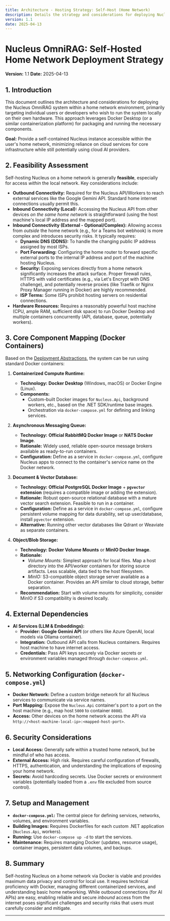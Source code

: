 ```yaml
---
title: Architecture - Hosting Strategy: Self-Host (Home Network)
description: Details the strategy and considerations for deploying Nucleus OmniRAG on a local home network using Docker.
version: 1.1
date: 2025-04-13
---
```


# Nucleus OmniRAG: Self-Hosted Home Network Deployment Strategy

**Version:** 1.1
**Date:** 2025-04-13

## 1. Introduction

This document outlines the architecture and considerations for deploying the Nucleus OmniRAG system within a home network environment, primarily targeting individual users or developers who wish to run the system locally on their own hardware. This approach leverages Docker Desktop (or a similar containerization platform) for packaging and running the necessary components.

**Goal:** Provide a self-contained Nucleus instance accessible within the user's home network, minimizing reliance on cloud services for core infrastructure while still potentially using cloud AI providers.

## 2. Feasibility Assessment

Self-hosting Nucleus on a home network is generally **feasible**, especially for access *within* the local network. Key considerations include:

*   **Outbound Connectivity:** Required for the Nucleus API/Workers to reach external services like the Google Gemini API. Standard home internet connections usually permit this.
*   **Inbound Connectivity (Local):** Accessing the Nucleus API from other devices *on the same home network* is straightforward (using the host machine's local IP address and the mapped port).
*   **Inbound Connectivity (External - Optional/Complex):** Allowing access from *outside* the home network (e.g., for a Teams bot webhook) is more complex and introduces security risks. It typically requires:
    *   **Dynamic DNS (DDNS):** To handle the changing public IP address assigned by most ISPs.
    *   **Port Forwarding:** Configuring the home router to forward specific external ports to the internal IP address and port of the machine hosting Nucleus.
    *   **Security:** Exposing services directly from a home network significantly increases the attack surface. Proper firewall rules, HTTPS with valid certificates (e.g., via Let's Encrypt with DNS challenge), and potentially reverse proxies (like Traefik or Nginx Proxy Manager running in Docker) are highly recommended.
    *   **ISP Terms:** Some ISPs prohibit hosting servers on residential connections.
*   **Hardware Resources:** Requires a reasonably powerful host machine (CPU, ample RAM, sufficient disk space) to run Docker Desktop and multiple containers concurrently (API, database, queue, potentially workers).

## 3. Core Component Mapping (Docker Containers)

Based on the [Deployment Abstractions](./ARCHITECTURE_DEPLOYMENT_ABSTRACTIONS.md), the system can be run using standard Docker containers:

1.  **Containerized Compute Runtime:**
    *   **Technology:** **Docker Desktop** (Windows, macOS) or Docker Engine (Linux).
    *   **Components:**
        *   Custom-built Docker images for `Nucleus.Api`, background workers, etc., based on the .NET SDK/runtime base images.
        *   Orchestration via `docker-compose.yml` for defining and linking services.

2.  **Asynchronous Messaging Queue:**
    *   **Technology:** **Official RabbitMQ Docker Image** or **NATS Docker Image**.
    *   **Rationale:** Widely used, reliable open-source message brokers available as ready-to-run containers.
    *   **Configuration:** Define as a service in `docker-compose.yml`, configure Nucleus apps to connect to the container's service name on the Docker network.

3.  **Document & Vector Database:**
    *   **Technology:** **Official PostgreSQL Docker Image** + **`pgvector` extension** (requires a compatible image or adding the extension).
    *   **Rationale:** Robust open-source relational database with a mature vector search extension. Feasible to run in a container.
    *   **Configuration:** Define as a service in `docker-compose.yml`, configure persistent volume mapping for data durability, set up user/database, install `pgvector` extension.
    *   **Alternative:** Running other vector databases like Qdrant or Weaviate as separate containers.

4.  **Object/Blob Storage:**
    *   **Technology:** **Docker Volume Mounts** or **MinIO Docker Image**.
    *   **Rationale:**
        *   *Volume Mounts:* Simplest approach for local files. Map a host directory into the API/worker containers for storing source artifacts. Less scalable, data tied to the host filesystem.
        *   *MinIO:* S3-compatible object storage server available as a Docker container. Provides an API similar to cloud storage, better separation.
    *   **Recommendation:** Start with volume mounts for simplicity, consider MinIO if S3 compatibility is desired locally.

## 4. External Dependencies

*   **AI Services (LLM & Embeddings):**
    *   **Provider:** **Google Gemini API** (or others like Azure OpenAI, local models via Ollama container).
    *   **Integration:** Outbound API calls from Nucleus containers. Requires host machine to have internet access.
    *   **Credentials:** Pass API keys securely via Docker secrets or environment variables managed through `docker-compose.yml`.

## 5. Networking Configuration (`docker-compose.yml`)

*   **Docker Network:** Define a custom bridge network for all Nucleus services to communicate via service names.
*   **Port Mapping:** Expose the `Nucleus.Api` container's port to a port on the host machine (e.g., map host `5000` to container `8080`).
*   **Access:** Other devices on the home network access the API via `http://<host-machine-local-ip>:<mapped-host-port>`.

## 6. Security Considerations

*   **Local Access:** Generally safe within a trusted home network, but be mindful of who has access.
*   **External Access:** High risk. Requires careful configuration of firewalls, HTTPS, authentication, and understanding the implications of exposing your home network.
*   **Secrets:** Avoid hardcoding secrets. Use Docker secrets or environment variables (potentially loaded from a `.env` file excluded from source control).

## 7. Setup and Management

*   **`docker-compose.yml`:** The central piece for defining services, networks, volumes, and environment variables.
*   **Building Images:** Requires Dockerfiles for each custom .NET application (`Nucleus.Api`, workers).
*   **Running:** Use `docker-compose up -d` to start the services.
*   **Maintenance:** Requires managing Docker (updates, resource usage), container images, persistent data volumes, and backups.

## 8. Summary

Self-hosting Nucleus on a home network via Docker is viable and provides maximum data privacy and control for local use. It requires technical proficiency with Docker, managing different containerized services, and understanding basic home networking. While outbound connections (for AI APIs) are easy, enabling reliable and secure *inbound* access from the internet poses significant challenges and security risks that users must carefully consider and mitigate.

---

